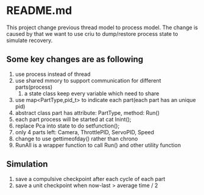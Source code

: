 # README.md

This project change previous thread model to process model.
The change is caused by that we want to use criu to dump/restore process state to simulate recovery.

## Some key changes are as following

1. use process instead of thread
2. use shared mmory to support communication for different parts(process)
   1. a state class keep every variable which need to share
3. use map<PartType,pid_t> to indicate each part(each part has an unique pid)
4. abstract class part has attribute: PartType, method: Run()
5. each part process will be started at cat Inint();
6. replace Pca into state to do setfunction();
7. only 4 parts left: Camera, ThrottlePID, ServoPID, Speed
8. change to use gettimeofday() rather than chrono
9. RunAll is a wrapper function to call Run() and other utility function

## Simulation

1. save a compulsive checkpoint after each cycle of each part
2. save a unit checkpoint when now-last > average time / 2
